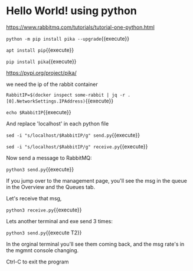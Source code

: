# Hello World! using python

https://www.rabbitmq.com/tutorials/tutorial-one-python.html

`python -m pip install pika --upgrade`{{execute}}

`apt install pip`{{execute}}

`pip install pika`{{execute}}

https://pypi.org/project/pika/


we need the ip of the rabbit container

`RabbitIP=$(docker inspect some-rabbit | jq -r .[0].NetworkSettings.IPAddress)`{{execute}}

`echo $RabbitIP`{{execute}}

And replace 'localhost' in each python file

`sed -i "s/localhost/$RabbitIP/g" send.py`{{execute}}

`sed -i "s/localhost/$RabbitIP/g" receive.py`{{execute}}

Now send a message to RabbitMQ:

`python3 send.py`{{execute}}

If you jump over to the management page, you'll see the msg in the queue in the Overview and the Queues tab.

Let's receive that msg,

`python3 receive.py`{{execute}}

 Lets another terminal and exe send 3 times:

`python3 send.py`{{execute T2}}

In the orginal terminal you'll see them coming back, and the msg rate's in the mgmnt console changing.

Ctrl-C to exit the program

